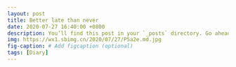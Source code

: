```yaml
---
layout: post
title: Better late than never
date: 2020-07-27 16:40:00 +0800
description: You’ll find this post in your `_posts` directory. Go ahead and edit it and re-build the site to see your changes. # Add post description (optional)
img: https://wx1.sbimg.cn/2020/07/27/P5a2e.md.jpg
fig-caption: # Add figcaption (optional)
tags: [Diary]
---
```


>



